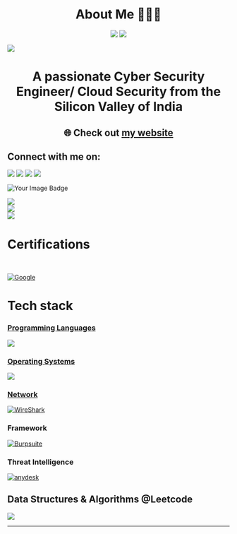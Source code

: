 <h1 align="center"><b>About Me 👨🏻‍💻</b></h1>
<p align="center"><img src = "https://img.shields.io/badge/Cyber%20Security%20Passionate%20-%20Cyber%20Security?style=for-the-badge&color=%23FFFF"> <img src = "https://img.shields.io/badge/Cloud%20Computing%20-%20Cloud%20Computing?style=for-the-badge&logoColor=%230000&logoSize=300px&labelColor=%230000&color=%23FFFF"/></p>

[![](https://visitcount.itsvg.in/api?id=playeron1&icon=5&color=0)](https://visitcount.itsvg.in)


<h1 align="center" font-size=2vi><b>A passionate Cyber Security Engineer/ Cloud Security from the Silicon Valley of India</b></h1>
<h2 align="center" font-size=2vi>🌐 Check out <a href="https://krish-shah-umber.vercel.app/">my website</a> </h2>
<p>
  <h2 align="left"><b>Connect with me on:</b></h2>
<p>
  <a href = ""></a><img src="https://skillicons.dev/icons?i=discord"/> 
  <a href="krishnimeshshah@gmail.com target = "blank""></a><img src="https://skillicons.dev/icons?i=gmail" /> 
  <a href = "https://x.com/krish_shah10"></a><img src="https://skillicons.dev/icons?i=twitter" /> 
  <a href = "https://www.linkedin.com/in/krish-shah-cybersecurity/details/skills/"></a><img src="https://skillicons.dev/icons?i=linkedin" />
</p>
<img src="https://tryhackme-badges.s3.amazonaws.com/darkfighter.png" alt="Your Image Badge" />
</p>

![](https://github-readme-stats.vercel.app/api?username=playeron1&theme=dark&hide_border=false&include_all_commits=true&count_private=true)<br/>
![](https://github-readme-streak-stats.herokuapp.com/?user=playeron1&theme=dark&hide_border=false)<br/>
![](https://github-readme-stats.vercel.app/api/top-langs/?username=playeron1&theme=dark&hide_border=false&include_all_commits=true&count_private=true&layout=compact)
<h1 align="left"><b>Certifications</b></h1><br>

<a href='https://www.credly.com/badges/536cc8d0-4f17-4020-966b-4de1f9d0bb1a/public_url' target="_blank"><img alt='Google' src='https://img.shields.io/badge/Google_Cyber security Certification-100000?style=for-the-badge&logo=Google&logoColor=000000&labelColor=FEFEFF&color=45BD39'/></a>


<h1 align="left"><b>Tech stack</b></h1>
<p align="left">
  <a href="https://skillicons.dev">
    <h3>Programming Languages</h3>
    <img src="https://skillicons.dev/icons?i=html,css,tailwindcss,js,java,python,figma,nodejs,git,github,vscode,notion,obsidian" />
    <h3>Operating Systems</h3>
    <img src = "https://skillicons.dev/icons?i=linux,ubuntu,kali,windows" />
    <h3>Network</h3>
    <a href='https://github.com/shivamkapasia0' target="_blank"><img alt='WireShark' src='https://img.shields.io/badge/Wireshark-100000?style=for-the-badge&logo=WireShark&logoColor=004DE5&labelColor=FEFEFF&color=008FFD'/></a>
    <h3>Framework</h3>
    <a href='https://github.com/shivamkapasia0' target="_blank"><img alt='Burpsuite' src='https://img.shields.io/badge/Burpsuite-100000?style=for-the-badge&logo=Burpsuite&logoColor=FE5E01&labelColor=FEFCFD&color=FEA201'/></a>
    <h3>Threat Intelligence</h3>
   <a href='any.run' target="_blank"><img alt='anydesk' src='https://img.shields.io/badge/Any.run-100000?style=for-the-badge&logo=anydesk&logoColor=000000&labelColor=FEFEFF&color=45BD39'/></a>
    <h2>Data Structures & Algorithms @Leetcode</h2>
    <img align="center" src = "https://leetcard.jacoblin.cool/dark_playeron?border=0&radius=20&font=Montserrat">
  </a>
  
</p>




---

<!-- Proudly created with GPRM ( https://gprm.itsvg.in ) -->













